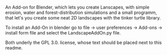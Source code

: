 An Add-on for Blender, which lets you create Lanscapes, with simple erosion, water and forest-distribution simulations and a small programm, that let's you create some neat 2D landscapes with the tinker turtle library.

To install an Add-On in blender go to file -> user preferences -> Add-ons -> install form file and select the LandscapeAddOn.py file.

Both underly the GPL 3.0. license, whose text should be placed next to this readme.

